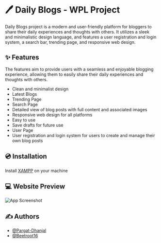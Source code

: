 
# 🖊️ Daily Blogs - WPL Project

Daily Blogs project is a modern and user-friendly platform for bloggers to share their daily experiences and thoughts with others. It utilizes a sleek and minimalistic design language, and features a user registration and login system, a search bar, trending page, and responsive web design.


## ✨ Features

The features aim to provide users with a seamless and enjoyable blogging experience, allowing them to easily share their daily experiences and thoughts with others.

- Clean and minimalist design
- Latest Blogs
- Trending Page
- Search Page
- Detailed view of blog posts with full content and associated images
- Responsive web design for all platforms
- Easy to use
- Save drafts for future use
- User Page
- User registration and login system for users to create and manage their own blog posts


## 💿 Installation

Install [XAMPP](https://www.apachefriends.org/download.html) on your machine

    
## 💻 Website Preview

![App Screenshot](https://via.placeholder.com/468x300?text=App+Screenshot+Here)


## ✍️ Authors

- [@Pargat-Dhanjal](https://github.com/Pargat-Dhanjal)
- [@Beetroot16](https://github.com/Beetroot16)

